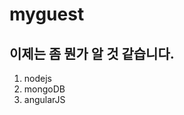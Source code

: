 myguest
=======

이제는 좀 뭔가 알 것 같습니다.
--------------------------------

1. nodejs
2. mongoDB
3. angularJS
